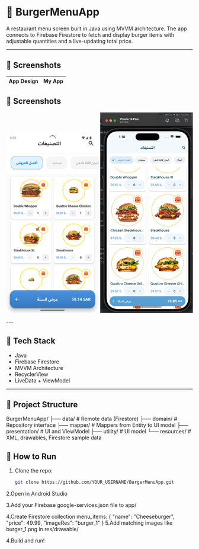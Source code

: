# 🍔 BurgerMenuApp

A restaurant menu screen built in Java using MVVM architecture. The app connects to Firebase Firestore to fetch and display burger items with adjustable quantities and a live-updating total price.

---

## 📸 Screenshots

| App Design | My App |
|------------|--------|
## 📸 Screenshots

<p float="left">
   <img src="https://github.com/Ahmed-Ashraf24/BurgerMenu/blob/master/screens/my_screenshot.png" width="250" />
   <img src="https://github.com/Ahmed-Ashraf24/BurgerMenu/blob/master/screens/design_reference.jpg" width="250" />
</p>
---

## 🔧 Tech Stack

- Java
- Firebase Firestore
- MVVM Architecture
- RecyclerView
- LiveData + ViewModel

---

## 📁 Project Structure
BurgerMenuApp/
├── data/ # Remote data (Firestore)
├── domain/ # Repository interface
├── mapper/ # Mappers from Entity to UI model
├── presentation/ # UI and ViewModel
├── utility/ # UI model
└── resources/ # XML, drawables, Firestore sample data

## 🚀 How to Run

1. Clone the repo:
   ```bash
   git clone https://github.com/YOUR_USERNAME/BurgerMenuApp.git
2.Open in Android Studio

3.Add your Firebase google-services.json file to app/

4.Create Firestore collection menu_items:
{
  "name": "Cheeseburger",
  "price": 49.99,
  "imageRes": "burger_1"
}
5.Add matching images like burger_1.png in res/drawable/

4.Build and run!
